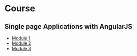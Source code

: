 # Course 
## Single page Applications with AngularJS
- [Module 1](https://dohertyuag.github.io/Single-Page-Web-Application-With-AngularJS/Module1/)
- [Module 2](https://dohertyuag.github.io/Single-Page-Web-Application-With-AngularJS/Module2/)
- [Module 3](https://dohertyuag.github.io/Single-Page-Web-Application-With-AngularJS/Module3/)